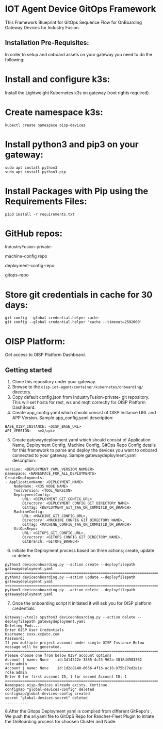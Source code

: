# IOT Agent Device GitOps Framework
This Framework Blueprint for GitOps Sequence Flow for OnBoarding Gateway Devices for Industry Fusion.

## Installation Pre-Requisites:
In order to setup and onboard assets on your gateway you need to do the following:

Install and configure k3s:
=========================
Install the Lightweight Kubernetes k3s on gateway (root rights required).

Create namespace k3s:
==============================
```
kubectl create namespace oisp-devices
```

Install python3 and pip3 on your gateway:
========================================
```
sudo apt install python3
sudo apt install python3-pip
```
Install Packages with Pip using the Requirements Files:
======================================================
```
pip3 install -r requirements.txt
```
GitHub repos:
============

IndustryFusion-private-

machine-config repo

deployment-config-repo

gitops-repo

Store git credentials in cache for 30 days:
==========================================
```
git config --global credential.helper cache
git config --global credential.helper 'cache --timeout=2592000'
```
OISP Platform:
=============
Get access to OISP Platform Dashboard.

## Getting started
1. Clone this repository under your gateway.
2. Browse to the `oisp-iot-agent/container/kubernetes/onboarding/` directory.
3. Copy default config.json from IndustryFusion-private- git repository. This will set hosts for rest, ws and mqtt correctly 
   for OISP Platform DashBoard.
4. Create app_config.yaml which should consist of OISP Instance URL and APP Version.
Sample app_config.yaml description:
```
BASE_OISP_INSTANCE: <OISP_BASE_URL>
API_VERSION:   <vX/api>
```
5. Create gatewaydeployment.yaml which should consist of Application Name, Deployment Config, 
   Machine Config, GitOps Repo Config details for this framework to parse and deploy the devices you want to onboard connected to your gateway. 
Sample gatewaydeployment.yaml description:
```
version: <DEPLOYMENT_YAML_VERSION_NUMBER>
namespace: <NAMESPACE_FOR_ALL_DEPLOYMENTS>
CreateDeployments:
- ApplicationName: <DEPLOYMENT_NAME> 
    NodeName: <K3S_NODE_NAME>
    ToolVersion: <TOOL_VERSION>
    DeploymentConfig:
    	URL: <DEPLOYMENT_GIT_CONFIG_URL>
        Directory: <DEPLOYMENT_CONFIG_GIT_DIRECTORY_NAME>
        GitTag: <DEPLOYMENT_GIT_TAG_OR_COMMITID_OR_BRANCH>
    MachineConfig:
    	URL: <MACHINE_GIT_CONFIG_URL>,
       	Directory: <MACHINE_CONFIG_GIT_DIRECTORY_NAME>,
       	GitTag: <MACHINE_CONFIG_TAG_OR_COMMITID_OR_BRANCH>
    GitOpsRepo:
    	URL: <GITOPS_GIT_CONFIG_URL>,
       	Directory: <GITOPS_CONFIG_GIT_DIRECTORY_NAME>,
       	GitBranch: <GITOPS_BRANCH>
```
6. Initiate the Deployment process based on three actions; create, update or delete.
```
python3 deviceonboarding.py --action create --deployfilepath gatewaydeployment.yaml
===================================================================================
python3 deviceonboarding.py --action update --deployfilepath gatewaydeployment.yaml
===================================================================================
python3 deviceonboarding.py --action delete --deployfilepath gatewaydeployment.yaml
```
7. Once the onboarding script it initiated it will ask you for OISP platform credentials.
```
Gateway:~/tools $python3 deviceonboarding.py --action delete --deployfilepath gatewaydeployment.yaml
Deleting Pods....
Enter OISP User Credentials
Username: xxxx.xx@abc.com
Password:
If you multiple project account under single OISP Instance Below message will be generated.
==========================================================================================
Please choose one from below OISP account options
Account | name: None    id:3d14522e-3385-4c23-962a-3818d4983362 role:admin
Account | name: None    id:1d2c8140-0656-4f1b-ac18-875b17ed2e1e role:admin
Enter 0 for first account ID, 1 for second Account ID: 1
==================================================================================
Namespace oisp-devices already exists. Continue.
configmap "global-devices-config" deleted
configmap/global-devices-config created
secret "global-devices-secret" deleted
...........
```
8.After the Gitops Deployment yaml is complied from different GitRepo's , We push the all.yaml file to GitOpS Repo for Rancher-Fleet Plugin to 
  initate the OnBoarding process for choosen Cluster and Node.
